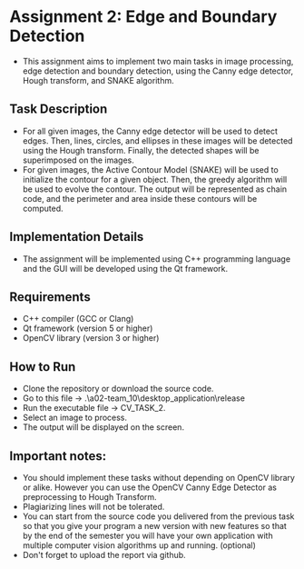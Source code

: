 # Assignment 2: Edge and Boundary Detection

* This assignment aims to implement two main tasks in image processing, edge detection and boundary detection, using the Canny edge detector, Hough transform, and SNAKE algorithm.


## Task Description
* For all given images, the Canny edge detector will be used to detect edges. Then, lines, circles, and ellipses in these images will be detected using the Hough transform. Finally, the detected shapes will be superimposed on the images.
* For given images, the Active Contour Model (SNAKE) will be used to initialize the contour for a given object. Then, the greedy algorithm will be used to evolve the contour. The output will be represented as chain code, and the perimeter and area inside these contours will be computed.


## Implementation Details
* The assignment will be implemented using C++ programming language and the GUI will be developed using the Qt framework.


## Requirements
* C++ compiler (GCC or Clang)
* Qt framework (version 5 or higher)
* OpenCV library (version 3 or higher)


## How to Run
* Clone the repository or download the source code.
* Go to this file -> .\a02-team_10\desktop_application\release
* Run the executable file -> CV_TASK_2.
* Select an image to process.
* The output will be displayed on the screen.


## Important notes:
* You should implement these tasks without depending on OpenCV library or alike. However you can use the OpenCV Canny Edge Detector as preprocessing to Hough Transform.
* Plagiarizing lines will not be tolerated.
* You can start from the source code you delivered from the previous task so that you give your program a new version with new features so that by the end of the semester you will have your own application with multiple computer vision algorithms up and running. (optional)
* Don't forget to upload the report via github.
